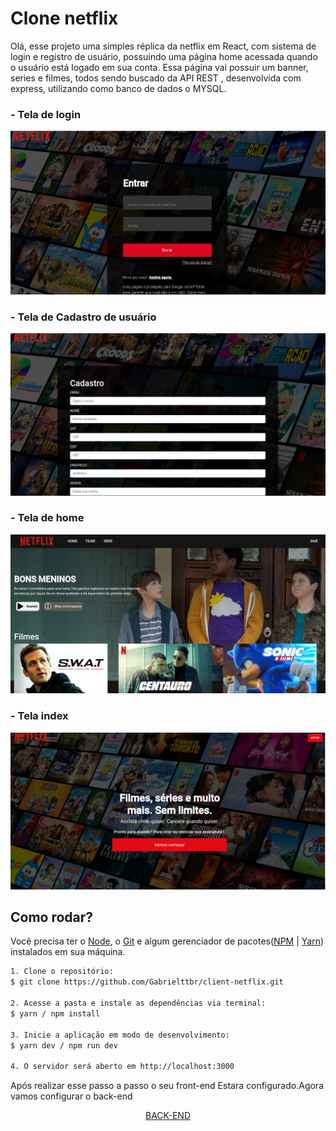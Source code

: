 # Clone netflix

Olá, esse projeto uma simples réplica da netflix em React, com sistema de login e registro de usuário, possuindo uma página home acessada quando o usuário está logado em sua conta. Essa página vai possuir um banner, series e filmes, todos sendo buscado da API REST , desenvolvida com express, utilizando como banco de dados o MYSQL.

### - Tela de login
![Página de login](./src/assets/readme/login.png)
### - Tela de Cadastro de usuário
![Página de registro](./src/assets/readme/registro.png)
### - Tela de home
![Página de registro](./src/assets/readme/home.png)
### - Tela index
![Página de registro](./src/assets/readme/index.png)

## Como rodar?

Você precisa ter o [Node](https://nodejs.org/en/), o [Git](https://git-scm.com/) e algum gerenciador de pacotes([NPM](https://docs.npmjs.com/downloading-and-installing-node-js-and-npm/) | [Yarn](https://classic.yarnpkg.com/lang/en/docs/install)) instalados em sua máquina.

```bash
1. Clone o repositório:
$ git clone https://github.com/Gabrielttbr/client-netflix.git

2. Acesse a pasta e instale as dependências via terminal:
$ yarn / npm install

3. Inicie a aplicação em modo de desenvolvimento:
$ yarn dev / npm run dev

4. O servidor será aberto em http://localhost:3000
```
Após realizar esse passo a passo o seu front-end Estara configurado.Agora vamos configurar o back-end

<p align="center"><a href="https://github.com/Gabrielttbr/api-netflix.git" target="_black">BACK-END</a></p>